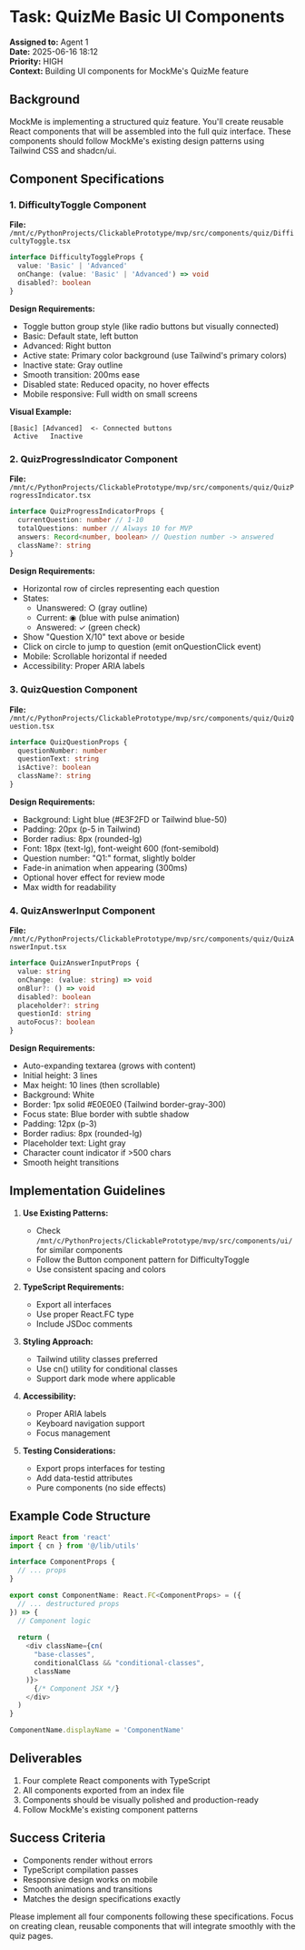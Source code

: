 # Task: QuizMe Basic UI Components

**Assigned to:** Agent 1  
**Date:** 2025-06-16 18:12  
**Priority:** HIGH  
**Context:** Building UI components for MockMe's QuizMe feature

## Background
MockMe is implementing a structured quiz feature. You'll create reusable React components that will be assembled into the full quiz interface. These components should follow MockMe's existing design patterns using Tailwind CSS and shadcn/ui.

## Component Specifications

### 1. DifficultyToggle Component
**File:** `/mnt/c/PythonProjects/ClickablePrototype/mvp/src/components/quiz/DifficultyToggle.tsx`

```typescript
interface DifficultyToggleProps {
  value: 'Basic' | 'Advanced'
  onChange: (value: 'Basic' | 'Advanced') => void
  disabled?: boolean
}
```

**Design Requirements:**
- Toggle button group style (like radio buttons but visually connected)
- Basic: Default state, left button
- Advanced: Right button
- Active state: Primary color background (use Tailwind's primary colors)
- Inactive state: Gray outline
- Smooth transition: 200ms ease
- Disabled state: Reduced opacity, no hover effects
- Mobile responsive: Full width on small screens

**Visual Example:**
```
[Basic] [Advanced]  <- Connected buttons
 Active   Inactive
```

### 2. QuizProgressIndicator Component
**File:** `/mnt/c/PythonProjects/ClickablePrototype/mvp/src/components/quiz/QuizProgressIndicator.tsx`

```typescript
interface QuizProgressIndicatorProps {
  currentQuestion: number // 1-10
  totalQuestions: number // Always 10 for MVP
  answers: Record<number, boolean> // Question number -> answered
  className?: string
}
```

**Design Requirements:**
- Horizontal row of circles representing each question
- States:
  - Unanswered: ○ (gray outline)
  - Current: ◉ (blue with pulse animation)
  - Answered: ✓ (green check)
- Show "Question X/10" text above or beside
- Click on circle to jump to question (emit onQuestionClick event)
- Mobile: Scrollable horizontal if needed
- Accessibility: Proper ARIA labels

### 3. QuizQuestion Component
**File:** `/mnt/c/PythonProjects/ClickablePrototype/mvp/src/components/quiz/QuizQuestion.tsx`

```typescript
interface QuizQuestionProps {
  questionNumber: number
  questionText: string
  isActive?: boolean
  className?: string
}
```

**Design Requirements:**
- Background: Light blue (#E3F2FD or Tailwind blue-50)
- Padding: 20px (p-5 in Tailwind)
- Border radius: 8px (rounded-lg)
- Font: 18px (text-lg), font-weight 600 (font-semibold)
- Question number: "Q1:" format, slightly bolder
- Fade-in animation when appearing (300ms)
- Optional hover effect for review mode
- Max width for readability

### 4. QuizAnswerInput Component
**File:** `/mnt/c/PythonProjects/ClickablePrototype/mvp/src/components/quiz/QuizAnswerInput.tsx`

```typescript
interface QuizAnswerInputProps {
  value: string
  onChange: (value: string) => void
  onBlur?: () => void
  disabled?: boolean
  placeholder?: string
  questionId: string
  autoFocus?: boolean
}
```

**Design Requirements:**
- Auto-expanding textarea (grows with content)
- Initial height: 3 lines
- Max height: 10 lines (then scrollable)
- Background: White
- Border: 1px solid #E0E0E0 (Tailwind border-gray-300)
- Focus state: Blue border with subtle shadow
- Padding: 12px (p-3)
- Border radius: 8px (rounded-lg)
- Placeholder text: Light gray
- Character count indicator if >500 chars
- Smooth height transitions

## Implementation Guidelines

1. **Use Existing Patterns:**
   - Check `/mnt/c/PythonProjects/ClickablePrototype/mvp/src/components/ui/` for similar components
   - Follow the Button component pattern for DifficultyToggle
   - Use consistent spacing and colors

2. **TypeScript Requirements:**
   - Export all interfaces
   - Use proper React.FC type
   - Include JSDoc comments

3. **Styling Approach:**
   - Tailwind utility classes preferred
   - Use cn() utility for conditional classes
   - Support dark mode where applicable

4. **Accessibility:**
   - Proper ARIA labels
   - Keyboard navigation support
   - Focus management

5. **Testing Considerations:**
   - Export props interfaces for testing
   - Add data-testid attributes
   - Pure components (no side effects)

## Example Code Structure

```typescript
import React from 'react'
import { cn } from '@/lib/utils'

interface ComponentProps {
  // ... props
}

export const ComponentName: React.FC<ComponentProps> = ({
  // ... destructured props
}) => {
  // Component logic
  
  return (
    <div className={cn(
      "base-classes",
      conditionalClass && "conditional-classes",
      className
    )}>
      {/* Component JSX */}
    </div>
  )
}

ComponentName.displayName = 'ComponentName'
```

## Deliverables
1. Four complete React components with TypeScript
2. All components exported from an index file
3. Components should be visually polished and production-ready
4. Follow MockMe's existing component patterns

## Success Criteria
- Components render without errors
- TypeScript compilation passes
- Responsive design works on mobile
- Smooth animations and transitions
- Matches the design specifications exactly

Please implement all four components following these specifications. Focus on creating clean, reusable components that will integrate smoothly with the quiz pages.
